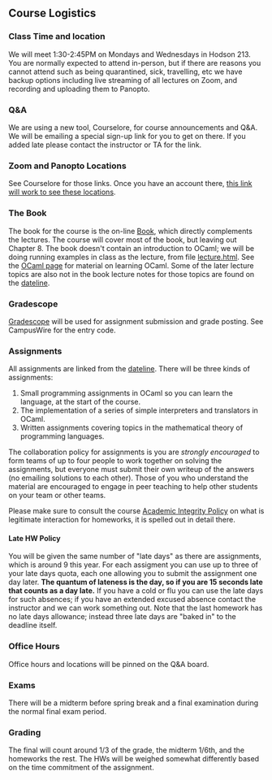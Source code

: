 ## Course Logistics

### Class Time and location

We will meet 1:30-2:45PM on Mondays and Wednesdays in Hodson 213.  You are normally expected to attend in-person, but if there are reasons you cannot attend such as being quarantined, sick, travelling, etc we have backup options including live streaming of all lectures on Zoom, and recording and uploading them to Panopto.

### Q&amp;A

We are using a new tool, Courselore, for course announcements and Q&amp;A. We will be emailing a special sign-up link for you to get on there.  If you added late please contact the instructor or TA for the link.

### Zoom and Panopto Locations

See Courselore for those links.  Once you have an account there, [this link will work to see these locations](https://courselore.org/courses/8986607496/conversations/1).

### The Book

The book for the course is the on-line [Book](book/index.html), which directly complements the lectures. The course will cover most of the book, but leaving out Chapter 8\. The book doesn't contain an introduction to OCaml; we will be doing running examples in class as the lecture, from file [lecture.html](ocaml/lecture.html). See the [OCaml page](ocaml) for material on learning OCaml. Some of the later lecture topics are also not in the book lecture notes for those topics are found on the [dateline](dateline.html).

### Gradescope

[Gradescope](https://gradescope.com) will be used for assignment submission and grade posting. See CampusWire for the entry code.

### Assignments

All assignments are linked from the [dateline](dateline.html). There will be three kinds of assignments:

1.  Small programming assignments in OCaml so you can learn the language, at the start of the course.
2.  The implementation of a series of simple interpreters and translators in OCaml.
3.  Written assignments covering topics in the mathematical theory of programming languages.

The collaboration policy for assignments is you are _strongly encouraged_ to form teams of up to four people to work together on solving the assignments, but everyone must submit their own writeup of the answers (no emailing solutions to each other). Those of you who understand the material are encouraged to engage in peer teaching to help other students on your team or other teams.

Please make sure to consult the course [Academic Integrity Policy](integrity.html) on what is legitimate interaction for homeworks, it is spelled out in detail there.

#### Late HW Policy

You will be given the same number of "late days" as there are assignments, which is around 9 this year. For each assigment you can use up to three of your late days quota, each one allowing you to submit the assignment one day later. **The quantum of lateness is the day, so if you are 15 seconds late that counts as a day late.** If you have a cold or flu you can use the late days for such absences; if you have an extended excused absence contact the instructor and we can work something out.  Note that the last homework has no late days allowance; instead three late days are "baked in" to the deadline itself.

### Office Hours

Office hours and locations will be pinned on the Q&amp;A board.

### Exams

There will be a midterm before spring break and a final examination during the normal final exam period.

### Grading

The final will count around 1/3 of the grade, the midterm 1/6th, and the homeworks the rest. The HWs will be weighed somewhat differently based on the time commitment of the assignment.